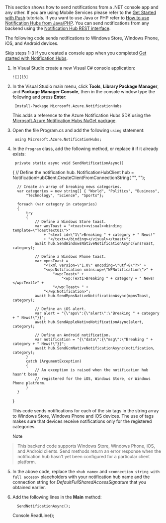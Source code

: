 
This section shows how to send notifications from a .NET console app and any other.
If you are using Mobile Services please refer to the [Get Started with Push](mobile-services-dotnet-backend-windows-store-dotnet-get-started-push.md) tutorials. If you want to use Java or PHP refer to [How to use Notification Hubs from Java/PHP](../articles/notification-hubs/notification-hubs-java-backend-how-to.md). You can send notifications from any backend using the [Notification Hub REST interface](http://msdn.microsoft.com/library/windowsazure/dn223264.aspx).

The following code sends notifications to Windows Store, Windows Phone, iOS, and Android devices. 

Skip steps 1-3 if you created a console app when you completed [Get started with Notification Hubs](../articles/notification-hubs/notification-hubs-windows-store-dotnet-get-started.md).

1. In Visual Studio create a new Visual C# console application: 

       ![][13]
2. In the Visual Studio main menu, click **Tools**, **Library Package Manager**, and **Package Manager Console**, then in the console window type the following and press **Enter**:

        Install-Package Microsoft.Azure.NotificationHubs

    This adds a reference to the Azure Notification Hubs SDK using the <a href="http://www.nuget.org/packages/Microsoft.Azure.NotificationHubs/">Microsoft.Azure.Notification Hubs NuGet package</a>. 

3. Open the file Program.cs and add the following `using` statement:

        using Microsoft.Azure.NotificationHubs;
4. In the `Program` class, add the following method, or replace it if it already exists:

        private static async void SendNotificationAsync()
     {
         // Define the notification hub.
         NotificationHubClient hub = 
             NotificationHubClient.CreateClientFromConnectionString(
                 "<connection string with full access>", "<hub name>");

         // Create an array of breaking news categories.
         var categories = new string[] { "World", "Politics", "Business", 
             "Technology", "Science", "Sports"};

         foreach (var category in categories)
         {
             try
             {
                 // Define a Windows Store toast.
                 var wnsToast = "<toast><visual><binding template=\"ToastText01\">" 
                     + "<text id=\"1\">Breaking " + category + " News!" 
                     + "</text></binding></visual></toast>";         
                 await hub.SendWindowsNativeNotificationAsync(wnsToast, category);

                 // Define a Windows Phone toast.
                 var mpnsToast =
                     "<?xml version=\"1.0\" encoding=\"utf-8\"?>" +
                     "<wp:Notification xmlns:wp=\"WPNotification\">" +
                         "<wp:Toast>" +
                             "<wp:Text1>Breaking " + category + " News!</wp:Text1>" +
                         "</wp:Toast> " +
                     "</wp:Notification>";         
                 await hub.SendMpnsNativeNotificationAsync(mpnsToast, category);

                 // Define an iOS alert.
                 var alert = "{\"aps\":{\"alert\":\"Breaking " + category + " News!\"}}";
                 await hub.SendAppleNativeNotificationAsync(alert, category);

                 // Define an Android notification.
                 var notification = "{\"data\":{\"msg\":\"Breaking " + category + " News!\"}}";
                 await hub.SendGcmNativeNotificationAsync(notification, category);
             }
             catch (ArgumentException)
             {
                 // An exception is raised when the notification hub hasn't been 
                 // registered for the iOS, Windows Store, or Windows Phone platform. 
             }
         }
      }

    This code sends notifications for each of the six tags in the string array to Windows Store, Windows Phone and iOS devices. The use of tags makes sure that devices receive notifications only for the registered categories.

   > [!NOTE]
> This backend code supports Windows Store, Windows Phone, iOS, and Android clients. Send methods return an error response when the notification hub hasn't yet been configured for a particular client platform. 
> 
5. In the above code, replace the `<hub name>` and `<connection string with full access>` placeholders with your notification hub name and the connection string for *DefaultFullSharedAccessSignature* that you obtained earlier.

6. Add the following lines in the **Main** method:

         SendNotificationAsync();
      Console.ReadLine();


<!-- Anchors -->

[From a console app]: #console
[From Mobile Services]: #mobile-services
[Run the app and generate notifications]: #test-app

<!-- Images. -->

[13]: ./media/notification-hubs-back-end/notification-hub-create-console-app.png

[15]: ./media/notification-hubs-back-end/notification-hub-scheduler1.png
[16]: ./media/notification-hubs-back-end/notification-hub-scheduler2.png

<!-- URLs. -->

[get-started]: ../articles/notification-hubs/notification-hubs-windows-store-dotnet-get-started.md
[Use Notification Hubs to send notifications to users]: ../articles/tutorial-notify-users-mobileservices.md
[Get started with Mobile Services]: /develop/mobile/tutorials/get-started/#create-new-service
[wns object]: http://go.microsoft.com/fwlink/p/?LinkId=260591
[Notification Hubs Guidance]: http://msdn.microsoft.com/library/jj927170.aspx
[Notification Hubs How-To for Windows Store]: http://msdn.microsoft.com/library/jj927172.aspx
[Notification Hubs REST interface]: http://msdn.microsoft.com/library/windowsazure/dn223264.aspx
